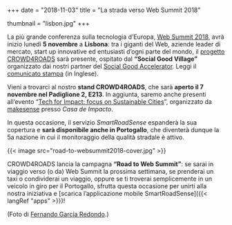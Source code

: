 +++
date = "2018-11-03"
title = "La strada verso Web Summit 2018"

thumbnail = "lisbon.jpg"
+++

La più grande conferenza sulla tecnologia d’Europa, [Web&nbsp;Summit&nbsp;2018](https://websummit.com/), avrà inizio lunedì **5 novembre** a **Lisbona**: tra i giganti del Web, aziende leader di mercato, start up innovative ed entusiasti d’ogni parte del mondo, il [progetto CROWD4ROADS](http://www.c4rs.eu) sarà presente, ospitato dal **“Social Good Village”** organizzato dai nostri partner del [Social Good Accelerator](http://socialgoodaccelerator.eu/).
Leggi il [comunicato stampa](https://drive.google.com/file/d/152Cr7omy5XaId-E93zkgK-hs-zeuIMAi/view) (in Inglese).

Vieni a trovarci al nostro **stand CROWD4ROADS**, che sarà **aperto il 7 novembre nel Padiglione 2, E213**.
In aggiunta, saremo anche presenti all’evento “[Tech for Impact: focus on Sustainable Cities](https://www.eventbrite.com/e/tech-for-impact-focus-on-sustainable-cities-by-makesense-c40-soga-french-tech-tickets-51251152577)”, organizzato da [makesense](https://makesense.org/en/) presso *Casa de Impacto*.

In questa occasione, il servizio *SmartRoadSense* espanderà la sua copertura e **sarà disponibile anche in Portogallo**, che diventerà dunque la 5a nazione in cui il monitoraggio della qualità stradale è attivo.

{{< image src="road-to-websummit2018-cover.jpg" >}}

CROWD4ROADS lancia la campagna **“Road to Web Summit”**: se sarai in viaggio verso (o da) Web Summit la prossima settimana, se prenderai un taxi o condividerai un viaggio, oppure se ti troverai semplicemente in un veicolo in giro per il Portogallo, sfrutta questa occasione per unirti alla nostra iniziativa e [scarica l’applicazione mobile SmartRoadSense]({{< langRef "apps" >}})!

(Foto di [Fernando García Redondo](https://www.flickr.com/photos/fgr1986/28084300824/).)

